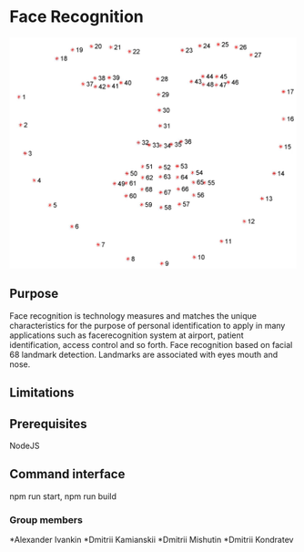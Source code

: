 # Face Recognition
![Background image](Images/Banner.jpg)
## Purpose
Face recognition is technology measures and matches the unique characteristics
for the purpose of personal identification to apply in many applications such as facerecognition
system at airport, patient identification, acсess control and so forth.
Face recognition based on facial 68 landmark detection. Landmarks are associated with eyes mouth and nose.
## Limitations
## Prerequisites
NodeJS
## Command interface
npm run start, npm run build
### Group members
*Alexander Ivankin
*Dmitrii Kamianskii
*Dmitrii Mishutin
*Dmitrii Kondratev
